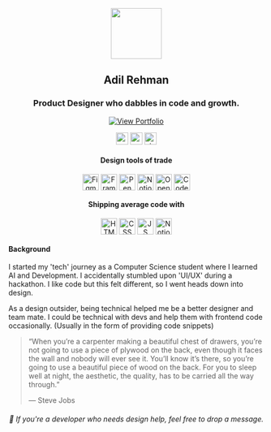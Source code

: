 <p align="center">
  <img style="pointer-events: none;" align="center" width="100" src="https://adilrehman.com/wp-content/uploads/2021/03/AR-Logo-Custom.png "/>
  <h2 align="center"> Adil Rehman</h2>
  <h3 align="center">Product Designer who dabbles in code and growth. </h3>
  
  
  
  
  <p align="center">
  <a href="https://adilrehman.com" target="_blank"><img src="https://img.shields.io/badge/Visit%20My%20Website-adilrehman.com-33d29a?style=for-the-badge&logo=figma" alt="View Portfolio"></a> </P>

  
  <!-- Badges -->
<p align="center">
  <img src="https://img.shields.io/github/last-commit/armwx/armwx?style=flat" height="24" />
  <img src="https://img.shields.io/github/created-at/armwx/armwx" height="24" /> 
  <img src="https://visitcount.itsvg.in/api?id=armwx&label=Views&color=12&icon=5&pretty=false" alt="views" height="24" />
</p>

<!-- Design Badges -->
<h4 align="center"> Design tools of trade </h4>
<p align="center">
  <img style="pointer-events: none;" align="center" width="32" src="https://github.com/armwx/armwx/assets/32905298/5ae17ac2-de9f-4bd1-a3c6-26d85e5d2e58" alt="Figma and Figjam"/>
  <img style="pointer-events: none;" align="center" width="32" src="https://github.com/armwx/armwx/assets/32905298/f992a4db-39ca-4527-a85a-4fcfef03b29d" alt="Framer"/>
  <img style="pointer-events: none;" align="center" width="32" src="https://github.com/armwx/armwx/assets/32905298/6dc7ad20-c82d-41ba-a1de-e0df81515e41" alt="Pen n Paper"/>
  <img style="pointer-events: none;" align="center" width="32" src="https://github.com/armwx/armwx/assets/32905298/7a7b8bda-860b-4f4a-a72e-0f819dde3295" alt="Notion"/>
  <img style="pointer-events: none;" align="center" width="32" src="https://github.com/armwx/armwx/assets/32905298/d13d2258-cd23-468f-8fae-d988e8b2255f" alt="OpenAI + more"/>
  <img style="pointer-events: none;" align="center" width="32" src="https://github.com/armwx/armwx/assets/32905298/1d9a7003-fc8b-47ca-931c-ccb43cd124a7" alt="Code Blocks"/>
</p>

<!-- Code Badges -->
<h4 align="center"> Shipping average code with </h4>
<p align="center">
  <img style="pointer-events: none;" align="center" width="32" src="https://github.com/armwx/armwx/assets/32905298/8fddc0ff-144a-47ee-952f-22fe293dd95d" alt="HTML"/>
  <img style="pointer-events: none;" align="center" width="32" src="https://github.com/armwx/armwx/assets/32905298/1342e569-383f-4494-9f55-bfc038dc4449" alt="CSS"/>
  <img style="pointer-events: none;" align="center" width="32" src="https://github.com/armwx/armwx/assets/32905298/ec713bd6-076f-4d89-a708-f60c4505722a" alt="JS"/>
  <img style="pointer-events: none;" align="center" width="32" src="https://github.com/armwx/armwx/assets/32905298/74694ab7-f7eb-46a3-83c1-c59398502467" alt="Notion"/> </p>

#### Background
I started my 'tech' journey as a Computer Science student where I learned AI and Development. I accidentally stumbled upon 'UI/UX' during a hackathon. I like code but this felt different, so I went heads down into design.

As a design outsider, being technical helped me be a better designer and team mate. <wbr> I could be technical with devs and help them with frontend code occasionally. (Usually in the form of providing code snippets)


> “When you’re a carpenter making a beautiful chest of drawers, you’re not going to use a piece of plywood on the back, even though it faces the wall and nobody will ever see it. You’ll know it’s there, so you’re going to use a beautiful piece of wood on the back. For you to sleep well at night, the aesthetic, the quality, has to be carried all the way through.”
>
>― Steve Jobs

<h6 align="center"> 
 💬  If you're a developer who needs design help, feel free to drop a message.  </h6>


<!--
Github Stats from https://github.com/anuraghazra/github-readme-stats ---> 

<!--
[![Adil's embarrasing GitHub stats](https://github-readme-stats.vercel.app/api?username=armwx)](https://github.com/armwx/github-readme-stats&show_icons=true&theme=vue)

<!--
**armwx/armwx** is a ✨ _special_ ✨ repository because its `README.md` (this file) appears on your GitHub profile.

Here are some ideas to get you started:

- 🔭 I’m currently working on ...
- 🌱 I’m currently learning ...
- 👯 I’m looking to collaborate on ...
- 🤔 I’m looking for help with ...
- 💬 Ask me about ...
- 📫 How to reach me: ...
- 😄 Pronouns: ...
- ⚡ Fun fact: ...
-->
